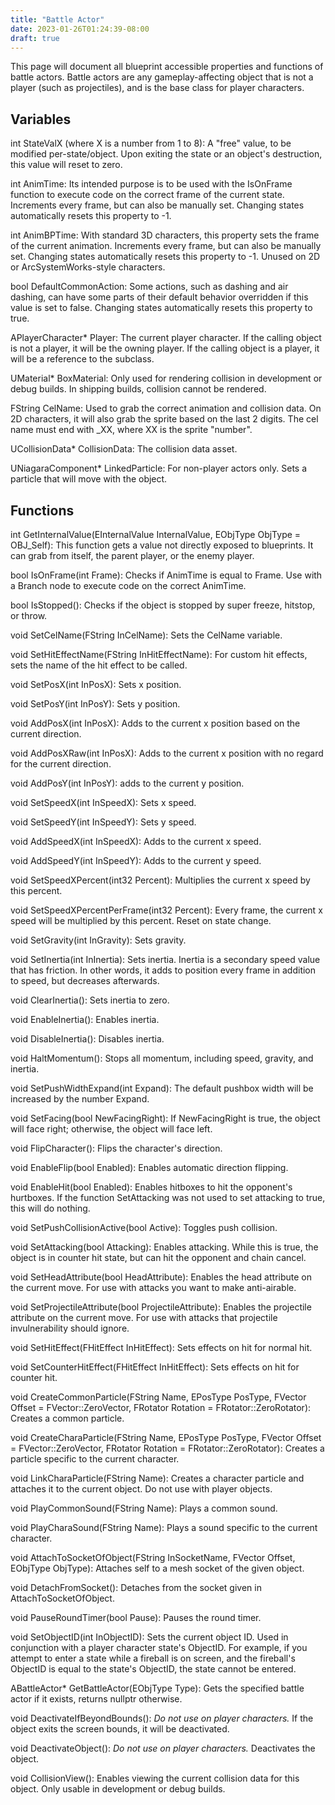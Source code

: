```yaml
---
title: "Battle Actor"
date: 2023-01-26T01:24:39-08:00
draft: true
---
```


This page will document all blueprint accessible properties and functions of battle actors. Battle actors are any gameplay-affecting object that is not a player (such as projectiles), and is the base class for player characters.

## Variables

int StateValX (where X is a number from 1 to 8): A "free" value, to be modified per-state/object. Upon exiting the state or an object's destruction, this value will reset to zero.

int AnimTime: Its intended purpose is to be used with the IsOnFrame function to execute code on the correct frame of the current state. Increments every frame, but can also be manually set. Changing states automatically resets this property to -1.

int AnimBPTime: With standard 3D characters, this property sets the frame of the current animation. Increments every frame, but can also be manually set. Changing states automatically resets this property to -1. Unused on 2D or ArcSystemWorks-style characters.

bool DefaultCommonAction: Some actions, such as dashing and air dashing, can have some parts of their default behavior overridden if this value is set to false. Changing states automatically resets this property to true.

APlayerCharacter* Player: The current player character. If the calling object is not a player, it will be the owning player. If the calling object is a player, it will be a reference to the subclass.

UMaterial* BoxMaterial: Only used for rendering collision in development or debug builds. In shipping builds, collision cannot be rendered.

FString CelName: Used to grab the correct animation and collision data. On 2D characters, it will also grab the sprite based on the last 2 digits. The cel name must end with _XX, where XX is the sprite "number".

UCollisionData* CollisionData: The collision data asset. 

UNiagaraComponent* LinkedParticle: For non-player actors only. Sets a particle that will move with the object.

## Functions

int GetInternalValue(EInternalValue InternalValue, EObjType ObjType = OBJ_Self): This function gets a value not directly exposed to blueprints. It can grab from itself, the parent player, or the enemy player.

bool IsOnFrame(int Frame): Checks if AnimTime is equal to Frame. Use with a Branch node to execute code on the correct AnimTime.

bool IsStopped(): Checks if the object is stopped by super freeze, hitstop, or throw.

void SetCelName(FString InCelName): Sets the CelName variable.

void SetHitEffectName(FString InHitEffectName): For custom hit effects, sets the name of the hit effect to be called.

void SetPosX(int InPosX): Sets x position.

void SetPosY(int InPosY): Sets y position.

void AddPosX(int InPosX): Adds to the current x position based on the current direction.

void AddPosXRaw(int InPosX): Adds to the current x position with no regard for the current direction.

void AddPosY(int InPosY): adds to the current y position.

void SetSpeedX(int InSpeedX): Sets x speed.

void SetSpeedY(int InSpeedY): Sets y speed.

void AddSpeedX(int InSpeedX): Adds to the current x speed.

void AddSpeedY(int InSpeedY): Adds to the current y speed.

void SetSpeedXPercent(int32 Percent): Multiplies the current x speed by this percent.

void SetSpeedXPercentPerFrame(int32 Percent): Every frame, the current x speed will be multiplied by this percent. Reset on state change.

void SetGravity(int InGravity): Sets gravity.

void SetInertia(int InInertia): Sets inertia. Inertia is a secondary speed value that has friction. In other words, it adds to position every frame in addition to speed, but decreases afterwards.

void ClearInertia(): Sets inertia to zero.

void EnableInertia(): Enables inertia.

void DisableInertia(): Disables inertia.

void HaltMomentum(): Stops all momentum, including speed, gravity, and inertia.

void SetPushWidthExpand(int Expand): The default pushbox width will be increased by the number Expand.

void SetFacing(bool NewFacingRight): If NewFacingRight is true, the object will face right; otherwise, the object will face left.

void FlipCharacter(): Flips the character's direction.

void EnableFlip(bool Enabled): Enables automatic direction flipping.

void EnableHit(bool Enabled): Enables hitboxes to hit the opponent's hurtboxes. If the function SetAttacking was not used to set attacking to true, this will do nothing.

void SetPushCollisionActive(bool Active): Toggles push collision.

void SetAttacking(bool Attacking): Enables attacking. While this is true, the object is in counter hit state, but can hit the opponent and chain cancel.

void SetHeadAttribute(bool HeadAttribute): Enables the head attribute on the current move. For use with attacks you want to make anti-airable. 

void SetProjectileAttribute(bool ProjectileAttribute): Enables the projectile attribute on the current move. For use with attacks that projectile invulnerability should ignore. 

void SetHitEffect(FHitEffect InHitEffect): Sets effects on hit for normal hit.

void SetCounterHitEffect(FHitEffect InHitEffect): Sets effects on hit for counter hit.

void CreateCommonParticle(FString Name, EPosType PosType, FVector Offset = FVector::ZeroVector, FRotator Rotation = FRotator::ZeroRotator): Creates a common particle.

void CreateCharaParticle(FString Name, EPosType PosType, FVector Offset = FVector::ZeroVector, FRotator Rotation = FRotator::ZeroRotator): Creates a particle specific to the current character.

void LinkCharaParticle(FString Name): Creates a character particle and attaches it to the current object. Do not use with player objects.

void PlayCommonSound(FString Name): Plays a common sound.

void PlayCharaSound(FString Name): Plays a sound specific to the current character.

void AttachToSocketOfObject(FString InSocketName, FVector Offset, EObjType ObjType): Attaches self to a mesh socket of the given object.

void DetachFromSocket(): Detaches from the socket given in AttachToSocketOfObject.

void PauseRoundTimer(bool Pause): Pauses the round timer.

void SetObjectID(int InObjectID): Sets the current object ID. Used in conjunction with a player character state's ObjectID. For example, if you attempt to enter a state while a fireball is on screen, and the fireball's ObjectID is equal to the state's ObjectID, the state cannot be entered.

ABattleActor* GetBattleActor(EObjType Type): Gets the specified battle actor if it exists, returns nullptr otherwise.

void DeactivateIfBeyondBounds(): _Do not use on player characters._ If the object exits the screen bounds, it will be deactivated.

void DeactivateObject(): _Do not use on player characters._ Deactivates the object.

void CollisionView(): Enables viewing the current collision data for this object. Only usable in development or debug builds.